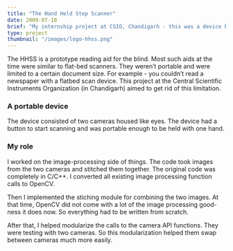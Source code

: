 ```yaml
---
title: "The Hand Held Step Scanner"
date: 2009-07-10
brief: "My internship project at CSIO, Chandigarh - this was a device based on image processing to help the blind read documents on the go. I helped port certain modules over to OpenCV."
type: project
thumbnail: "/images/logo-hhss.png"
---
```


The HHSS is a prototype reading aid for the blind. Most such aids at the time were similar to flat-bed scanners. They weren’t portable and were limited to a certain document size. For example - you couldn’t read a newspaper with a flatbed scan device. This project at the Central Scientific Instruments Organization (in Chandigarh) aimed to get rid of this limitation.

### A portable device
The device consisted of two cameras housed like eyes. The device had a button to start scanning and was portable enough to be held with one hand.

### My role
I worked on the image-processing side of things. The code took images from the two cameras and stitched them together. The original code was completely in C/C++. I converted all existing image processing function calls to OpenCV.

Then I implemented the stiching module for combining the two images. At that time, OpenCV did not come with a lot of the image processing good-ness it does now. So everything had to be written from scratch.

After that, I helped modularize the calls to the camera API functions. They were testing with two cameras. So this modularization helped them swap between cameras much more easily.
